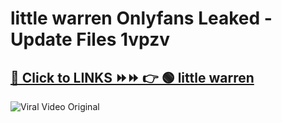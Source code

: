 
 # little warren Onlyfans Leaked - Update Files 1vpzv

## <h2><a href="https://clipsfans.com/little_warren&ref=git">🔗 Click to LINKS ⏩⏩ 👉 🟢 little warren </a></h2>

<a href="https://clipsfans.com/little_warren&ref=git" rel="nofollow" data-target="animated-image.originalLink"><img src="https://i.ibb.co.com/xMMVF88/686577567.gif" alt="Viral Video Original" style="max-width: 100%; display: inline-block;" data-target="animated-image.originalImage"></a>

